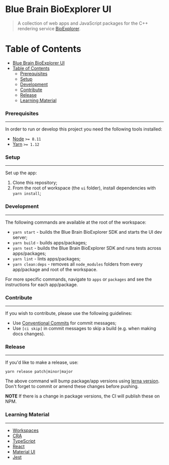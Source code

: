# Blue Brain BioExplorer UI

> A collection of web apps and JavaScript packages for the C++ rendering service [BioExplorer](https://github.com/BlueBrain/BioExplorer).


# Table of Contents

- [Blue Brain BioExplorer UI](#blue-brain-bioexplorer-ui)
- [Table of Contents](#table-of-contents)
    - [Prerequisites](#prerequisites)
    - [Setup](#setup)
    - [Development](#development)
    - [Contribute](#contribute)
    - [Release](#release)
    - [Learning Material](#learning-material)


### Prerequisites
-----------------
In order to run or develop this project you need the following tools installed:

- [Node](http://nodejs.org) `>= 8.11`
- [Yarn](https://yarnpkg.com/en/docs/install) `>= 1.12`


### Setup
---------
Set up the app:

1. Clone this repository;
2. From the root of workspace (the `ui` folder), install dependencies with `yarn install`;


### Development
---------------
The following commands are available at the root of the workspace:
* `yarn start` - builds the Blue Brain BioExplorer SDK and starts the UI dev server;
* `yarn build` - builds apps/packages;
* `yarn test` - builds the Blue Brain BioExplorer SDK and runs tests across apps/packages;
* `yarn lint` - lints apps/packages;
* `yarn clean:deps` - removes all `node_modules` folders from every app/package and root of the workspace.

For more specific commands, navigate to `apps` or `packages` and see the instructions for each app/package.


### Contribute
--------------
If you wish to contribute, please use the following guidelines:
* Use [Conventional Commits](https://www.conventionalcommits.org/) for commit messages;
* Use `[ci skip]` in commit messages to skip a build (e.g. when making docs changes).


### Release
-----------
If you'd like to make a release, use:
```shell
yarn release patch|minor|major
```

The above command will bump package/app versions using [lerna version](https://github.com/lerna/lerna/tree/master/commands/version).
Don't forget to commit or amend these changes before pushing.

**NOTE** If there is a change in package versions, the CI will publish these on NPM.


### Learning Material
---------------------
* [Workspaces](https://yarnpkg.com/lang/en/docs/workspaces)
* [CRA](https://github.com/wmonk/create-react-app-typescript)
* [TypeScript](https://www.typescriptlang.org)
* [React](https://reactjs.org)
* [Material UI](https://material-ui-next.com)
* [Jest](https://facebook.github.io/jest)
